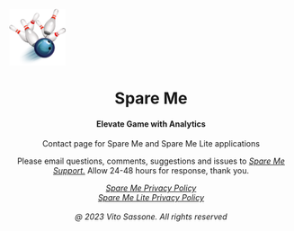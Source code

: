 <html>
<body style="background-image:Logo.png;">

<img src="Logo.png" alt="Spare Me" width="100" height="100"><h1 style="text-align:center;">Spare Me</h1>
  <h4 style="text-align:center;">Elevate Game with Analytics</h4>

  <p style="text-align:center;">Contact page for Spare Me and Spare Me Lite applications<br></p>

  <p style="text-align:center;">Please email questions, comments, suggestions and issues to <a href="mailto:SpareMeService@gmail.com"><i>Spare Me Support.</i></a>  Allow 24-48 hours for response, thank you.<br></p>

  <p style="text-align:center;font-size:8"><a href="https://tsass123.github.io/spareme/smprivacy.html"><i>Spare Me Privacy Policy</i></a><br><a href="https://tsass123.github.io/spareme/privacy.html"><i>Spare Me Lite Privacy Policy</i></a><br><br><i>@ 2023 Vito Sassone. All rights reserved</i></p>
  
</body>
</html>
